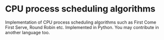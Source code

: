 # CPU process scheduling algorithms
Implementation of CPU process scheduling algorithms such as First Come First Serve, Round Robin etc. Implemented in Python. You may contribute in another language too.
